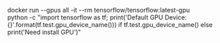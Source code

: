 docker run --gpus all -it --rm tensorflow/tensorflow:latest-gpu \
   python -c "import tensorflow as tf; print('Default GPU Device: {}'.format(tf.test.gpu_device_name())) if tf.test.gpu_device_name() else print('Need install GPU')"